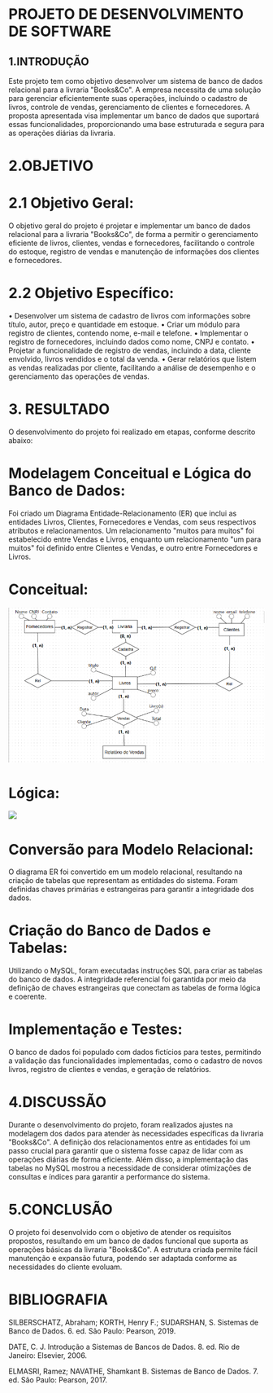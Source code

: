 # PROJETO DE DESENVOLVIMENTO DE SOFTWARE

## 1.INTRODUÇÃO
Este projeto tem como objetivo desenvolver um sistema de banco de dados relacional para a livraria "Books&Co". A empresa necessita de uma solução para gerenciar eficientemente suas operações, incluindo o cadastro de livros, controle de vendas, gerenciamento de clientes e fornecedores. A proposta apresentada visa implementar um banco de dados que suportará essas funcionalidades, proporcionando uma base estruturada e segura para as operações diárias da livraria.

# 2.OBJETIVO
# 2.1 Objetivo Geral:
O objetivo geral do projeto é projetar e implementar um banco de dados relacional para a livraria "Books&Co", de forma a permitir o gerenciamento eficiente de livros, clientes, vendas e fornecedores, facilitando o controle do estoque, registro de vendas e manutenção de informações dos clientes e fornecedores.

# 2.2 Objetivo Específico:
•	Desenvolver um sistema de cadastro de livros com informações sobre título, autor, preço e quantidade em estoque.
•	Criar um módulo para registro de clientes, contendo nome, e-mail e telefone.
•	Implementar o registro de fornecedores, incluindo dados como nome, CNPJ e contato.
•	Projetar a funcionalidade de registro de vendas, incluindo a data, cliente envolvido, livros vendidos e o total da venda.
•	Gerar relatórios que listem as vendas realizadas por cliente, facilitando a análise de desempenho e o gerenciamento das operações de vendas.

# 3. RESULTADO
O desenvolvimento do projeto foi realizado em etapas, conforme descrito abaixo:

# Modelagem Conceitual e Lógica do Banco de Dados:
Foi criado um Diagrama Entidade-Relacionamento (ER) que inclui as entidades Livros, Clientes, Fornecedores e Vendas, com seus respectivos atributos e relacionamentos. Um relacionamento "muitos para muitos" foi estabelecido entre Vendas e Livros, enquanto um relacionamento "um para muitos" foi definido entre Clientes e Vendas, e outro entre Fornecedores e Livros.

# Conceitual:
![](Model.%20Conceitual.PNG)

# Lógica:
![](Model.%20Lógica.PNG)

# Conversão para Modelo Relacional:
O diagrama ER foi convertido em um modelo relacional, resultando na criação de tabelas que representam as entidades do sistema. Foram definidas chaves primárias e estrangeiras para garantir a integridade dos dados.

# Criação do Banco de Dados e Tabelas:
Utilizando o MySQL, foram executadas instruções SQL para criar as tabelas do banco de dados. A integridade referencial foi garantida por meio da definição de chaves estrangeiras que conectam as tabelas de forma lógica e coerente.

# Implementação e Testes:
O banco de dados foi populado com dados fictícios para testes, permitindo a validação das funcionalidades implementadas, como o cadastro de novos livros, registro de clientes e vendas, e geração de relatórios.

# 4.DISCUSSÃO
Durante o desenvolvimento do projeto, foram realizados ajustes na modelagem dos dados para atender às necessidades específicas da livraria "Books&Co". A definição dos relacionamentos entre as entidades foi um passo crucial para garantir que o sistema fosse capaz de lidar com as operações diárias de forma eficiente. Além disso, a implementação das tabelas no MySQL mostrou a necessidade de considerar otimizações de consultas e índices para garantir a performance do sistema.

# 5.CONCLUSÃO
O projeto foi desenvolvido com o objetivo de atender os requisitos propostos, resultando em um banco de dados funcional que suporta as operações básicas da livraria "Books&Co". A estrutura criada permite fácil manutenção e expansão futura, podendo ser adaptada conforme as necessidades do cliente evoluam.

# BIBLIOGRAFIA
SILBERSCHATZ, Abraham; KORTH, Henry F.; SUDARSHAN, S. Sistemas de Banco de Dados. 6. ed. São Paulo: Pearson, 2019.

DATE, C. J. Introdução a Sistemas de Bancos de Dados. 8. ed. Rio de Janeiro: Elsevier, 2006.

ELMASRI, Ramez; NAVATHE, Shamkant B. Sistemas de Banco de Dados. 7. ed. São Paulo: Pearson, 2017.

